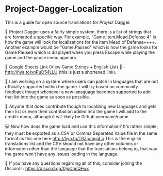 # Project-Dagger-Localization
This is a guide for open source translations for Project Dagger.

💬 Project Dagger uses a fairly simple system, there is a list of strings that are formatted a specific way. For example, "Game.Item.Mead.Defense.4" Is how the game will look for localizations for the item Mead of Defense++++. Another example would be "Game.Paused" which is how the game looks for Game Paused which is displayed when you press Escape while playing the game and the pause menu appears.

📗 Google Sheets Link (View Game Strings + English List) 📗 - http://hya.to/xnPuD54LLU (this is just a shortened link).

💬 I am working on a system where users can patch in languages that are not officially supported within the game. I will try based on community feedback though whenever a new lanaguage becomes supported to add that list into the game as soon as possible.

💬 Anyone that does contribute though to localizing new languages and gets their list or even their contribution added into the game I will add to the credits menu, although it will likely be Github username/name.

💻 Now how does the game load and use this information? It's rather simple, they must be exported as a CSV or Comma Separated Value file in the same format as this one here http://hya.to/TRZipmgaL5 This is the english translations list and the CSV should not have any other columns or information other than the language that the translations belong to, that way the game won't have any issues loading in the language.

💬 If you have any questions regarding all of this, consider joining the Discord! : https://discord.gg/DjpCanQFwx
